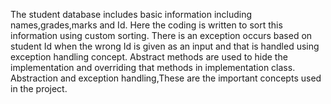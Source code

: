 The student database includes basic information including names,grades,marks and Id. Here the coding is written to sort this information using custom sorting.
There is an exception occurs based on student Id when the wrong Id is given as an input and that is handled using exception handling concept.
Abstract methods are used to hide the implementation and overriding that methods in implementation class.
Abstraction and exception handling,These are the important concepts used in the project.
